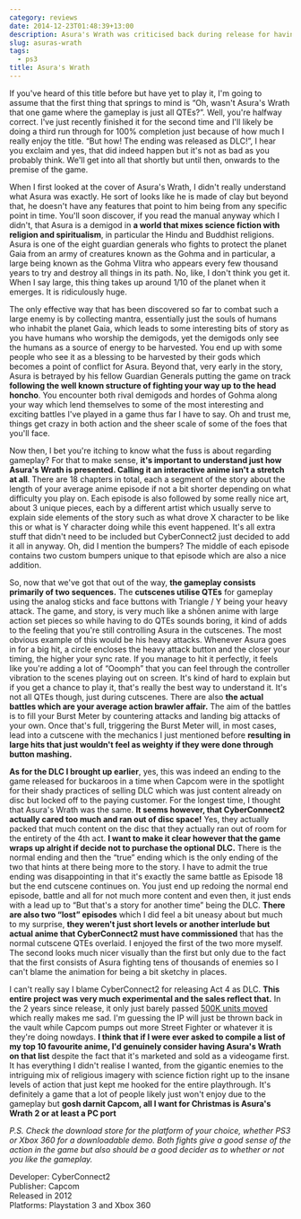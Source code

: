 ```yaml
---
category: reviews
date: 2014-12-23T01:48:39+13:00
description: Asura's Wrath was criticised back during release for having a DLC ending but don't let that affect what you think of the game! You might be surprised.
slug: asuras-wrath
tags:
  - ps3
title: Asura's Wrath
---
```

If you've heard of this title before but have yet to play it, I'm going to assume that the first thing that springs to mind is “Oh, wasn't Asura's Wrath that one game where the gameplay is just all QTEs?”. Well, you're halfway correct. I've just recently finished it for the second time and I'll likely be doing a third run through for 100% completion just because of how much I really enjoy the title. “But how! The ending was released as DLC!”, I hear you exclaim and yes, that did indeed happen but it's not as bad as you probably think. We'll get into all that shortly but until then, onwards to the premise of the game.

When I first looked at the cover of Asura's Wrath, I didn't really understand what Asura was exactly. He sort of looks like he is made of clay but beyond that, he doesn't have any features that point to him being from any specific point in time. You'll soon discover, if you read the manual anyway which I didn't, that Asura is a demigod in **a world that mixes science fiction with religion and spiritualism**, in particular the Hindu and Buddhist religions. Asura is one of the eight guardian generals who fights to protect the planet Gaia from an army of creatures known as the Gohma and in particular, a large being known as the Gohma Vlitra who appears every few thousand years to try and destroy all things in its path. No, like, I don't think you get it. When I say large, this thing takes up around 1/10 of the planet when it emerges. It is ridiculously huge.

The only effective way that has been discovered so far to combat such a large enemy is by collecting mantra, essentially just the souls of humans who inhabit the planet Gaia, which leads to some interesting bits of story as you have humans who worship the demigods, yet the demigods only see the humans as a source of energy to be harvested. You end up with some people who see it as a blessing to be harvested by their gods which becomes a point of conflict for Asura. Beyond that, very early in the story, Asura is betrayed by his fellow Guardian Generals putting the game on track **following the well known structure of fighting your way up to the head honcho**. You encounter both rival demigods and hordes of Gohma along your way which lend themselves to some of the most interesting and exciting battles I've played in a game thus far I have to say. Oh and trust me, things get crazy in both action and the sheer scale of some of the foes that you'll face.

Now then, I bet you're itching to know what the fuss is about regarding gameplay? For that to make sense, **it's important to understand just how Asura's Wrath is presented. Calling it an interactive anime isn't a stretch at all**. There are 18 chapters in total, each a segment of the story about the length of your average anime episode if not a bit shorter depending on what difficulty you play on. Each episode is also followed by some really nice art, about 3 unique pieces, each by a different artist which usually serve to explain side elements of the story such as what drove X character to be like this or what is Y character doing while this event happened. It's all extra stuff that didn't need to be included but CyberConnect2 just decided to add it all in anyway. Oh, did I mention the bumpers? The middle of each episode contains two custom bumpers unique to that episode which are also a nice addition.

So, now that we've got that out of the way, **the gameplay consists primarily of two sequences.** The **cutscenes utilise QTEs** for gameplay using the analog sticks and face buttons with Triangle / Y being your heavy attack. The game, and story, is very much like a shōnen anime with large action set pieces so while having to do QTEs sounds boring, it kind of adds to the feeling that you're still controlling Asura in the cutscenes. The most obvious example of this would be his heavy attacks. Whenever Asura goes in for a big hit, a circle encloses the heavy attack button and the closer your timing, the higher your sync rate. If you manage to hit it perfectly, it feels like you're adding a lot of “Ooomph” that you can feel through the controller vibration to the scenes playing out on screen. It's kind of hard to explain but if you get a chance to play it, that's really the best way to understand it. It's not all QTEs though, just during cutscenes. There are also **the actual battles which are your average action brawler affair.** The aim of the battles is to fill your Burst Meter by countering attacks and landing big attacks of your own. Once that's full, triggering the Burst Meter will, in most cases, lead into a cutscene with the mechanics I just mentioned before **resulting in large hits that just wouldn't feel as weighty if they were done through button mashing.**

**As for the DLC I brought up earlier**, yes, this was indeed an ending to the game released for buckaroos in a time when Capcom were in the spotlight for their shady practices of selling DLC which was just content already on disc but locked off to the paying customer. For the longest time, I thought that Asura's Wrath was the same. **It seems however, that CyberConnect2 actually cared too much and ran out of disc space!** Yes, they actually packed that much content on the disc that they actually ran out of room for the entirety of the 4th act. **I want to make it clear however that the game wraps up alright if decide not to purchase the optional DLC.** There is the normal ending and then the “true” ending which is the only ending of the two that hints at there being more to the story. I have to admit the true ending was disappointing in that it's exactly the same battle as Episode 18 but the end cutscene continues on. You just end up redoing the normal end episode, battle and all for not much more content and even then, it just ends with a lead up to “But that's a story for another time” being the DLC. **There are also two “lost” episodes** which I did feel a bit uneasy about but much to my surprise, **they weren't just short levels or another interlude but actual anime that CyberConnect2 must have commissioned** that has the normal cutscene QTEs overlaid. I enjoyed the first of the two more myself. The second looks much nicer visually than the first but only due to the fact that the first consists of Asura fighting tens of thousands of enemies so I can't blame the animation for being a bit sketchy in places.

I can't really say I blame CyberConnect2 for releasing Act 4 as DLC. **This entire project was very much experimental and the sales reflect that.** In the 2 years since release, it only just barely passed [500K units moved](https://www.vgchartz.com/gamedb/?name=asura%27s+wrath) which really makes me sad. I'm guessing the IP will just be thrown back in the vault while Capcom pumps out more Street Fighter or whatever it is they're doing nowdays. **I think that if I were ever asked to compile a list of my top 10 favourite anime, I'd genuinely consider having Asura's Wrath on that list** despite the fact that it's marketed and sold as a videogame first. It has everything I didn't realise I wanted, from the gigantic enemies to the intriguing mix of religious imagery with science fiction right up to the insane levels of action that just kept me hooked for the entire playthrough. It's definitely a game that a lot of people likely just won't enjoy due to the gameplay but **gosh darnit Capcom, all I want for Christmas is Asura's Wrath 2 or at least a PC port**

_P.S. Check the download store for the platform of your choice, whether PS3 or Xbox 360 for a downloadable demo. Both fights give a good sense of the action in the game but also should be a good decider as to whether or not you like the gameplay._

Developer: CyberConnect2 \
Publisher: Capcom \
Released in 2012 \
Platforms: Playstation 3 and Xbox 360
